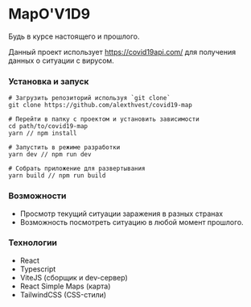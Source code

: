 # MapO'V1D9

Будь в курсе настоящего и прошлого.

Данный проект использует https://covid19api.com/ для получения данных о ситуации с вирусом.

### Установка и запуск

```shell
# Загрузить репозиторий используя `git clone`
git clone https://github.com/alexthvest/covid19-map

# Перейти в папку с проектом и установить зависимости
cd path/to/covid19-map
yarn // npm install

# Запустить в режиме разработки
yarn dev // npm run dev

# Собрать приложение для развертывания
yarn build // npm run build
```

### Возможности

- Просмотр текущий ситуации заражения в разных странах
- Возможность посмотреть ситуацию в любой момент прошлого.

### Технологии

- React
- Typescript
- ViteJS (сборщик и dev-сервер)
- React Simple Maps (карта)
- TailwindCSS (CSS-стили)